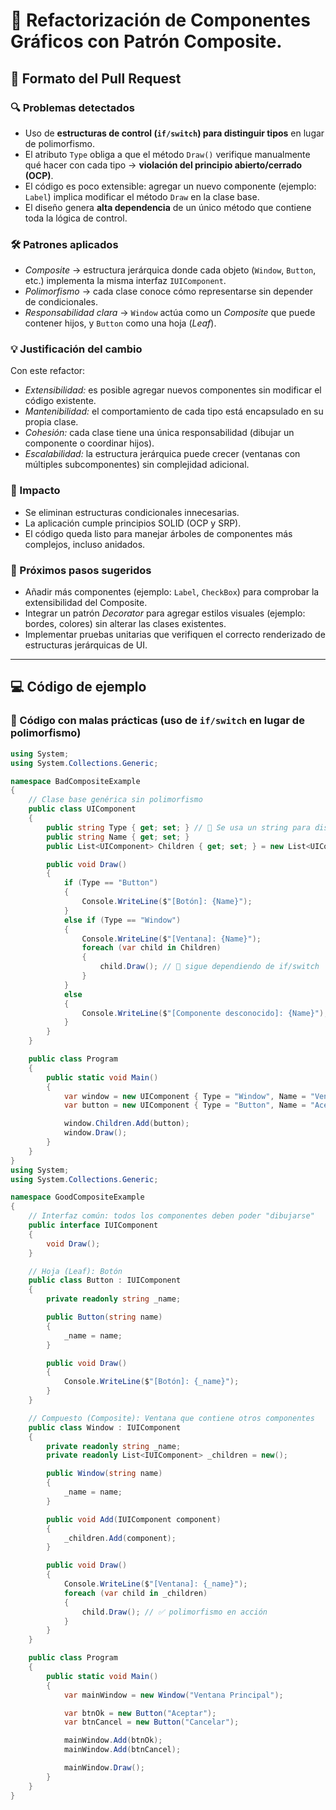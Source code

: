 # 📖 Refactorización de Componentes Gráficos con Patrón Composite.

## 📝 Formato del Pull Request

### 🔍 Problemas detectados
- Uso de **estructuras de control (`if/switch`) para distinguir tipos** en lugar de polimorfismo.  
- El atributo `Type` obliga a que el método `Draw()` verifique manualmente qué hacer con cada tipo → **violación del principio abierto/cerrado (OCP)**.  
- El código es poco extensible: agregar un nuevo componente (ejemplo: `Label`) implica modificar el método `Draw` en la clase base.  
- El diseño genera **alta dependencia** de un único método que contiene toda la lógica de control.  

### 🛠 Patrones aplicados
- *Composite* → estructura jerárquica donde cada objeto (`Window`, `Button`, etc.) implementa la misma interfaz `IUIComponent`.  
- *Polimorfismo* → cada clase conoce cómo representarse sin depender de condicionales.  
- *Responsabilidad clara* → `Window` actúa como un *Composite* que puede contener hijos, y `Button` como una hoja (*Leaf*).  

### 💡 Justificación del cambio
Con este refactor:  
- *Extensibilidad:* es posible agregar nuevos componentes sin modificar el código existente.  
- *Mantenibilidad:* el comportamiento de cada tipo está encapsulado en su propia clase.  
- *Cohesión:* cada clase tiene una única responsabilidad (dibujar un componente o coordinar hijos).  
- *Escalabilidad:* la estructura jerárquica puede crecer (ventanas con múltiples subcomponentes) sin complejidad adicional.  

### 🔄 Impacto
- Se eliminan estructuras condicionales innecesarias.  
- La aplicación cumple principios SOLID (OCP y SRP).  
- El código queda listo para manejar árboles de componentes más complejos, incluso anidados.  

### 📌 Próximos pasos sugeridos
- Añadir más componentes (ejemplo: `Label`, `CheckBox`) para comprobar la extensibilidad del Composite.  
- Integrar un patrón *Decorator* para agregar estilos visuales (ejemplo: bordes, colores) sin alterar las clases existentes.  
- Implementar pruebas unitarias que verifiquen el correcto renderizado de estructuras jerárquicas de UI.  

---

## 💻 Código de ejemplo

### 🚨 Código con malas prácticas (uso de `if/switch` en lugar de polimorfismo)
```csharp
using System;
using System.Collections.Generic;

namespace BadCompositeExample
{
    // Clase base genérica sin polimorfismo
    public class UIComponent
    {
        public string Type { get; set; } // 🚨 Se usa un string para distinguir tipos
        public string Name { get; set; }
        public List<UIComponent> Children { get; set; } = new List<UIComponent>();

        public void Draw()
        {
            if (Type == "Button")
            {
                Console.WriteLine($"[Botón]: {Name}");
            }
            else if (Type == "Window")
            {
                Console.WriteLine($"[Ventana]: {Name}");
                foreach (var child in Children)
                {
                    child.Draw(); // 🚨 sigue dependiendo de if/switch
                }
            }
            else
            {
                Console.WriteLine($"[Componente desconocido]: {Name}");
            }
        }
    }

    public class Program
    {
        public static void Main()
        {
            var window = new UIComponent { Type = "Window", Name = "Ventana Principal" };
            var button = new UIComponent { Type = "Button", Name = "Aceptar" };

            window.Children.Add(button);
            window.Draw();
        }
    }
}
using System;
using System.Collections.Generic;

namespace GoodCompositeExample
{
    // Interfaz común: todos los componentes deben poder "dibujarse"
    public interface IUIComponent
    {
        void Draw();
    }

    // Hoja (Leaf): Botón
    public class Button : IUIComponent
    {
        private readonly string _name;

        public Button(string name)
        {
            _name = name;
        }

        public void Draw()
        {
            Console.WriteLine($"[Botón]: {_name}");
        }
    }

    // Compuesto (Composite): Ventana que contiene otros componentes
    public class Window : IUIComponent
    {
        private readonly string _name;
        private readonly List<IUIComponent> _children = new();

        public Window(string name)
        {
            _name = name;
        }

        public void Add(IUIComponent component)
        {
            _children.Add(component);
        }

        public void Draw()
        {
            Console.WriteLine($"[Ventana]: {_name}");
            foreach (var child in _children)
            {
                child.Draw(); // ✅ polimorfismo en acción
            }
        }
    }

    public class Program
    {
        public static void Main()
        {
            var mainWindow = new Window("Ventana Principal");

            var btnOk = new Button("Aceptar");
            var btnCancel = new Button("Cancelar");

            mainWindow.Add(btnOk);
            mainWindow.Add(btnCancel);

            mainWindow.Draw();
        }
    }
}
